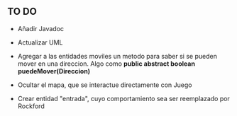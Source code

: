 ## TO DO

* Añadir Javadoc
* Actualizar UML
* Agregar a las entidades moviles un metodo para saber si se pueden mover en una direccion. Algo como **public abstract boolean puedeMover(Direccion)**

* Ocultar el mapa, que se interactue directamente con Juego

* Crear entidad "entrada", cuyo comportamiento sea ser reemplazado por Rockford